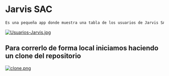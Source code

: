 # Jarvis SAC

```HTML
Es una pequeña app donde muestra una tabla de los usuarios de Jarvis SAC 
```
[![Usuarios-Jarvis.jpg](https://i.postimg.cc/Y0BLW9qF/Usuarios-Jarvis.jpg)](https://postimg.cc/njTL8nmV)

## Para correrlo de forma local iniciamos haciendo un clone del repositorio 

[![clone.png](https://i.postimg.cc/cHzy9g8K/clone.png)](https://postimg.cc/phK6ydCx)
